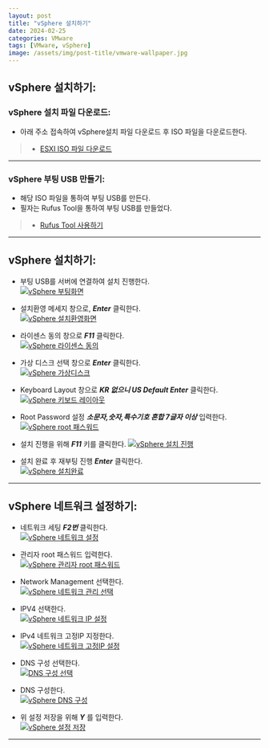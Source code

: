 ```yaml
---
layout: post
title: "vSphere 설치하기"
date: 2024-02-25
categories: VMware
tags: [VMware, vSphere]
image: /assets/img/post-title/vmware-wallpaper.jpg
---
```


## vSphere 설치하기:
### vSphere 설치 파일 다운로드:
- 아래 주소 접속하여 vSphere설치 파일 다운로드 후 ISO 파일을 다운로드한다.
> * [ESXI ISO 파일 다운로드](https://customerconnect.vmware.com/downloads/#all_products "ESXI ISO 파일 다운로드")

* * *

### vSphere 부팅 USB 만들기:
- 해당 ISO 파일을 통하여 부팅 USB를 만든다.
- 필자는 Rufus Tool을 통하여 부팅 USB를 만들었다.
> * [Rufus Tool 사용하기](https://rufus.ie/ko/ "Rufus Tool 사용하기")

* * *

## vSphere 설치하기:
- 부팅 USB를 서버에 연결하여 설치 진행한다.  
[![vSphere 부팅화면](/assets/img/post/VMware/vSphere%20부팅화면.png)](/assets/img/post/VMware/vSphere%20부팅화면.png)

- 설치환영 메세지 창으로, ***Enter*** 클릭한다.  
[![vSphere 설치환영화면](/assets/img/post/VMware/vSphere%20설치환영화면.png)](/assets/img/post/VMware/vSphere%20설치환영화면.png)

- 라이센스 동의 창으로 ***F11*** 클릭한다.  
[![vSphere 라이센스 동의](/assets/img/post/VMware/vSphere%20라이센스%20동의.png)](/assets/img/post/VMware/vSphere%20라이센스%20동의.png)

- 가상 디스크 선택 창으로 ***Enter*** 클릭한다.  
[![vSphere 가상디스크](/assets/img/post/VMware/vSphere%20가상디스크.png)](/assets/img/post/VMware/vSphere%20가상디스크.png)

- Keyboard Layout 창으로 ***KR 없으니 US Default Enter*** 클릭한다.  
[![vSphere  키보드 레이아웃](/assets/img/post/VMware/vSphere%20%20키보드%20레이아웃.png)](/assets/img/post/VMware/vSphere%20%20키보드%20레이아웃.png)

- Root Password 설정 ***소문자,숫자,특수기호 혼합 7글자 이상*** 입력한다.  
[![vSphere root 패스워드](/assets/img/post/VMware/vSphere%20root%20패스워드.png)](/assets/img/post/VMware/vSphere%20root%20패스워드.png)

- 설치 진행을 위해 ***F11*** 키를 클릭한다.
[![vSphere 설치 진행](/assets/img/post/VMware/vSphere%20설치%20진행.png)](/assets/img/post/VMware/vSphere%20설치%20진행.png)

- 설치 완료 후 재부팅 진행 ***Enter*** 클릭한다.  
[![vSphere 설치완료](/assets/img/post/VMware/vSphere%20설치완료.png)](/assets/img/post/VMware/vSphere%20설치완료.png)

* * *

## vSphere 네트워크 설정하기:
- 네트워크 세팅 ***F2번*** 클릭한다.  
[![vSphere 네트워크 설정](/assets/img/post/VMware/vSphere%20네트워크%20설정.png)](/assets/img/post/VMware/vSphere%20네트워크%20설정.png)

- 관리자 root 패스워드 입력한다.  
[![vSphere 관리자 root 패스워드](/assets/img/post/VMware/vSphere%20관리자%20root%20패스워드.png)](/assets/img/post/VMware/vSphere%20관리자%20root%20패스워드.png)

- Network Management 선택한다.  
[![vSphere 네트워크 관리 선택](/assets/img/post/VMware/vSphere%20네트워크%20관리%20선택.png)](/assets/img/post/VMware/vSphere%20네트워크%20관리%20선택.png)

- IPV4 선택한다.  
[![vSphere 네트워크 IP 설정](/assets/img/post/VMware/vSphere%20네트워크%20IP%20설정.png)](/assets/img/post/VMware/vSphere%20네트워크%20IP%20설정.png)

- IPv4 네트워크 고정IP 지정한다.  
[![vSphere 네트워크 고정IP 설정](/assets/img/post/VMware/vSphere%20네트워크%20고정IP%20설정.png)](/assets/img/post/VMware/vSphere%20네트워크%20고정IP%20설정.png)

- DNS 구성 선택한다.  
[![DNS 구성 선택](/assets/img/post/VMware/DNS%20구성%20선택.png)](/assets/img/post/VMware/DNS%20구성%20선택.png)

- DNS 구성한다.  
[![vSphere DNS 구성](/assets/img/post/VMware/vSphere%20DNS%20구성.png)](/assets/img/post/VMware/vSphere%20DNS%20구성.png)

- 위 설정 저장을 위해 ***Y*** 를 입력한다.  
[![vSphere 설정 저장](/assets/img/post/VMware/설정%20저장.png)](/assets/img/post/VMware/설정%20저장.png)

* * *
